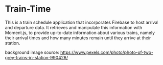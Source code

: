 # Train-Time

This is a train schedule application that incorporates Firebase to host arrival and departure data. It retrieves and manipulate this information with Moment.js, to provide up-to-date information about various trains, namely their arrival times and how many minutes remain until they arrive at their station.

background image source: https://www.pexels.com/photo/photo-of-two-grey-trains-in-station-990428/